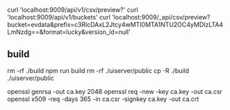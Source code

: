 #
curl 'localhost:9009/api/v1/csv/preview?'
curl 'localhost:9009/api/v1/buckets'
curl 'localhost:9009/_api/csv/preview?bucket=evdata&prefix=c3RlcDAxL2Jtcy4wMTI0MTA1NTU2OC4yMDIzLTA4LmNzdg==&format=lucky&version_id=null'

## build
rm -rf ./build
npm run build
rm -rf ./uiserver/public
cp -R ./build ./uiserver/public

openssl genrsa -out ca.key 2048 
openssl req -new -key ca.key -out ca.csr 
openssl x509 -req -days 365 -in ca.csr -signkey ca.key -out ca.crt 
